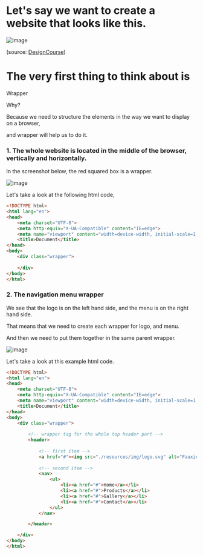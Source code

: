 # Let's say we want to create a website that looks like this.

![image](https://github.com/kjs29/HTML-CSS/assets/96529477/f852836d-cb71-4184-b0c4-5c670e88382a)

(source: [DesignCourse](https://youtu.be/Kl3nOXQjVnQ))

# The very first thing to think about is

Wrapper 

Why?

Because we need to structure the elements in the way we want to display on a browser, 

and wrapper will help us to do it.

### 1. The whole website is located in the middle of the browser, vertically and horizontally.

In the screenshot below, the red squared box is a wrapper.

![image](https://github.com/kjs29/HTML-CSS/assets/96529477/8e9d39f4-9935-4e99-b4d6-826fdea6ec11)

Let's take a look at the following html code,

```html
<!DOCTYPE html>
<html lang="en">
<head>
    <meta charset="UTF-8">
    <meta http-equiv="X-UA-Compatible" content="IE=edge">
    <meta name="viewport" content="width=device-width, initial-scale=1.0">
    <title>Document</title>
</head>
<body>
    <div class="wrapper">
        
    </div>
</body>
</html>
```

### 2. The navigation menu wrapper

We see that the logo is on the left hand side, and the menu is on the right hand side.

That means that we need to create each wrapper for logo, and menu.

And then we need to put them together in the same parent wrapper.

![image](https://github.com/kjs29/HTML-CSS/assets/96529477/58d9f6f1-0dd9-410c-89d9-d7131379ab72)

Let's take a look at this example html code.

```html
<!DOCTYPE html>
<html lang="en">
<head>
    <meta charset="UTF-8">
    <meta http-equiv="X-UA-Compatible" content="IE=edge">
    <meta name="viewport" content="width=device-width, initial-scale=1.0">
    <title>Document</title>
</head>
<body>
    <div class="wrapper">
        
        <!-- wrapper tag for the whole top header part -->
        <header>
            
            <!-- first item -->
            <a href="#"><img src="./resources/img/logo.svg" alt="Fauxica Logo"></a>
            
            <!-- second item -->
            <nav>
                <ul>
                    <li><a href="#">Home</a></li>
                    <li><a href="#">Products</a></li>
                    <li><a href="#">Gallery</a></li>
                    <li><a href="#">Contact</a></li>
                </ul>
            </nav>

        </header>

    </div>
</body>
</html>

```

